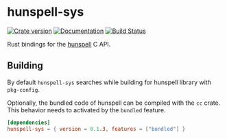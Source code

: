 # hunspell-sys

[![Crate version](https://img.shields.io/crates/v/hunspell-sys.svg)](https://crates.io/crates/hunspell-sys)
[![Documentation](https://docs.rs/hunspell-sys/badge.svg)](https://docs.rs/hunspell-sys)
[![Build Status](https://travis-ci.com/euclio/hunspell-sys.svg?branch=master)](https://travis-ci.com/euclio/hunspell-sys)

Rust bindings for the [hunspell] C API.

[hunspell]: https://hunspell.github.io/

## Building

By default `hunspell-sys` searches while building for hunspell library with `pkg-config`.

Optionally, the bundled code of hunspell can be compiled with the `cc` crate.
This behavior needs to activated by the `bundled` feature.

```toml
[dependencies]
hunspell-sys = { version = 0.1.3, features = ["bundled"] }
```
